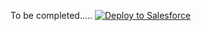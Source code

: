 To be completed.....
<a href="https://githubsfdeploy.herokuapp.comapp/githubdeploy/Rohmax/SFSbxPostCreationAndRefreshFramework">
  <img alt="Deploy to Salesforce"
       src="https://raw.githubusercontent.com/afawcett/githubsfdeploy/master/deploy.png">
</a>
